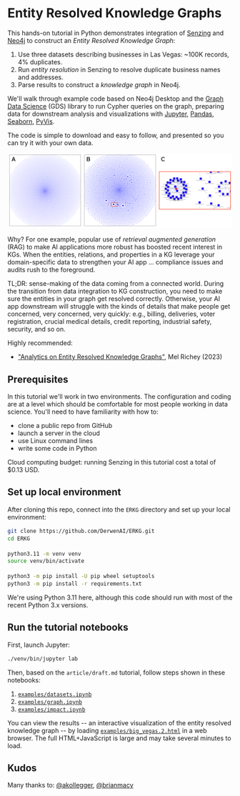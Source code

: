 # Entity Resolved Knowledge Graphs

This hands-on tutorial in Python demonstrates integration of
[Senzing](https://github.com/Senzing) and [Neo4j](https://github.com/neo4j)
to construct an _Entity Resolved Knowledge Graph_:

  1. Use three datasets describing businesses in Las Vegas: ~100K records, 4% duplicates.
  2. Run _entity resolution_ in Senzing to resolve duplicate business names and addresses.
  3. Parse results to construct a _knowledge graph_ in Neo4j.

We'll walk through example code based on Neo4j Desktop and the
[Graph Data Science](https://github.com/neo4j/graph-data-science-client)
(GDS) library to run Cypher queries on the graph,
preparing data for downstream analysis and visualizations with
[Jupyter](https://jupyter.org/),
[Pandas](https://pandas.pydata.org/),
[Seaborn](https://seaborn.pydata.org/),
[PyVis](https://pyvis.readthedocs.io/en/latest/).

The code is simple to download and easy to follow, and presented so
you can try it with your own data.

![Before and After](article/img/before_after.png)

Why?
For one example, popular use of _retrieval augmented generation_ (RAG)
to make AI applications more robust has boosted recent interest in KGs.
When the entities, relations, and properties in a KG leverage your
domain-specific data to strengthen your AI app ... compliance issues
and audits rush to the foreground.

TL;DR: sense-making of the data coming from a connected world.
During the transition from data integration to KG construction,
you need to make sure the entities in your graph get resolved correctly.
Otherwise, your AI app downstream will struggle with the kinds of details
that make people get concerned, very concerned, very quickly:
e.g., billing, deliveries, voter registration, crucial medical details,
credit reporting, industrial safety, security, and so on.

Highly recommended:
  - ["Analytics on Entity Resolved Knowledge Graphs"](https://youtu.be/ZgK5YHNixTM), Mel Richey (2023)


## Prerequisites

In this tutorial we'll work in two environments.
The configuration and coding are at a level which should be comfortable
for most people working in data science.
You'll need to have familiarity with how to:

  - clone a public repo from GitHub
  - launch a server in the cloud
  - use Linux command lines
  - write some code in Python

Cloud computing budget: running Senzing in this tutorial cost a total
of $0.13 USD.


## Set up local environment

After cloning this repo, connect into the `ERKG` directory and set up
your local environment:

```bash
git clone https://github.com/DerwenAI/ERKG.git
cd ERKG

python3.11 -m venv venv
source venv/bin/activate

python3 -m pip install -U pip wheel setuptools
python3 -m pip install -r requirements.txt 
```

We're using Python 3.11 here, although this code should run with most
of the recent Python 3.x versions.


## Run the tutorial notebooks

First, launch Jupyter:

```bash
./venv/bin/jupyter lab
```

Then, based on the `article/draft.md` tutorial, follow steps shown in
these notebooks:

  1. [`examples/datasets.ipynb`](examples/datasets.ipynb)
  2. [`examples/graph.ipynb`](examples/graph.ipynb)
  3. [`examples/impact.ipynb`](examples/impact.ipynb)

You can view the results --
an interactive visualization of the entity resolved knowledge graph --
by loading [`examples/big_vegas.2.html`](examples/big_vegas.2.html)
in a web browser.
The full HTML+JavaScript is large and may take several minutes to load.


## Kudos

Many thanks to:
[@akollegger](https://github.com/akollegger),
[@brianmacy](https://github.com/brianmacy)
